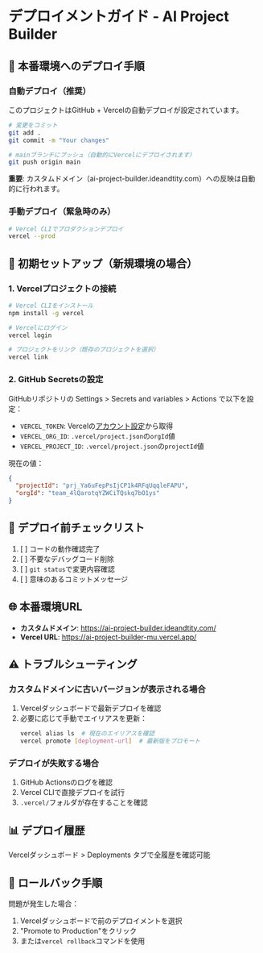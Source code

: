 # デプロイメントガイド - AI Project Builder

## 🚀 本番環境へのデプロイ手順

### 自動デプロイ（推奨）

このプロジェクトはGitHub + Vercelの自動デプロイが設定されています。

```bash
# 変更をコミット
git add .
git commit -m "Your changes"

# mainブランチにプッシュ（自動的にVercelにデプロイされます）
git push origin main
```

**重要**: カスタムドメイン（ai-project-builder.ideandtity.com）への反映は自動的に行われます。

### 手動デプロイ（緊急時のみ）

```bash
# Vercel CLIでプロダクションデプロイ
vercel --prod
```

## 🔧 初期セットアップ（新規環境の場合）

### 1. Vercelプロジェクトの接続

```bash
# Vercel CLIをインストール
npm install -g vercel

# Vercelにログイン
vercel login

# プロジェクトをリンク（既存のプロジェクトを選択）
vercel link
```

### 2. GitHub Secretsの設定

GitHubリポジトリの Settings > Secrets and variables > Actions で以下を設定：

- `VERCEL_TOKEN`: Vercelの[アカウント設定](https://vercel.com/account/tokens)から取得
- `VERCEL_ORG_ID`: `.vercel/project.json`の`orgId`値
- `VERCEL_PROJECT_ID`: `.vercel/project.json`の`projectId`値

現在の値：
```json
{
  "projectId": "prj_Ya6uFepPsIjCP1k4RFqUqqleFAPU",
  "orgId": "team_4lQarotqYZWCiTQskq7bO1ys"
}
```

## 📝 デプロイ前チェックリスト

1. [ ] コードの動作確認完了
2. [ ] 不要なデバッグコード削除
3. [ ] `git status`で変更内容確認
4. [ ] 意味のあるコミットメッセージ

## 🌐 本番環境URL

- **カスタムドメイン**: https://ai-project-builder.ideandtity.com/
- **Vercel URL**: https://ai-project-builder-mu.vercel.app/

## ⚠️ トラブルシューティング

### カスタムドメインに古いバージョンが表示される場合

1. Vercelダッシュボードで最新デプロイを確認
2. 必要に応じて手動でエイリアスを更新：
   ```bash
   vercel alias ls  # 現在のエイリアスを確認
   vercel promote [deployment-url]  # 最新版をプロモート
   ```

### デプロイが失敗する場合

1. GitHub Actionsのログを確認
2. Vercel CLIで直接デプロイを試行
3. `.vercel/`フォルダが存在することを確認

## 📊 デプロイ履歴

Vercelダッシュボード > Deployments タブで全履歴を確認可能

## 🔄 ロールバック手順

問題が発生した場合：

1. Vercelダッシュボードで前のデプロイメントを選択
2. "Promote to Production"をクリック
3. または`vercel rollback`コマンドを使用